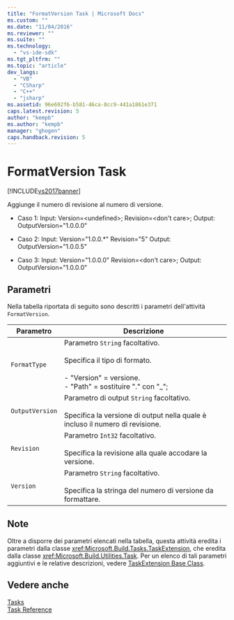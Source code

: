 ```yaml
---
title: "FormatVersion Task | Microsoft Docs"
ms.custom: ""
ms.date: "11/04/2016"
ms.reviewer: ""
ms.suite: ""
ms.technology: 
  - "vs-ide-sdk"
ms.tgt_pltfrm: ""
ms.topic: "article"
dev_langs: 
  - "VB"
  - "CSharp"
  - "C++"
  - "jsharp"
ms.assetid: 96e692f6-b581-46ca-8cc9-441a1861e371
caps.latest.revision: 5
author: "kempb"
ms.author: "kempb"
manager: "ghogen"
caps.handback.revision: 5
---
```

# FormatVersion Task
[!INCLUDE[vs2017banner](../code-quality/includes/vs2017banner.md)]

Aggiunge il numero di revisione al numero di versione.  
  
-   Caso 1: Input: Version\=\<undefined\>;  Revision\=\<don't care\>;   Output: OutputVersion\="1.0.0.0"  
  
-   Caso 2: Input: Version\="1.0.0.\*"  Revision\="5"  Output: OutputVersion\="1.0.0.5"  
  
-   Caso 3: Input: Version\="1.0.0.0"  Revision\=\<don't care\>;  Output: OutputVersion\="1.0.0.0"  
  
## Parametri  
 Nella tabella riportata di seguito sono descritti i parametri dell'attività `FormatVersion`.  
  
|Parametro|Descrizione|  
|---------------|-----------------|  
|`FormatType`|Parametro `String` facoltativo.<br /><br /> Specifica il tipo di formato.<br /><br /> -   "Version" \= versione.<br />-   "Path" \= sostituire "." con "\_";|  
|`OutputVersion`|Parametro di output `String` facoltativo.<br /><br /> Specifica la versione di output nella quale è incluso il numero di revisione.|  
|`Revision`|Parametro `Int32` facoltativo.<br /><br /> Specifica la revisione alla quale accodare la versione.|  
|`Version`|Parametro `String` facoltativo.<br /><br /> Specifica la stringa del numero di versione da formattare.|  
  
## Note  
 Oltre a disporre dei parametri elencati nella tabella, questa attività eredita i parametri dalla classe <xref:Microsoft.Build.Tasks.TaskExtension>, che eredita dalla classe <xref:Microsoft.Build.Utilities.Task>.  Per un elenco di tali parametri aggiuntivi e le relative descrizioni, vedere [TaskExtension Base Class](../msbuild/taskextension-base-class.md).  
  
## Vedere anche  
 [Tasks](../msbuild/msbuild-tasks.md)   
 [Task Reference](../msbuild/msbuild-task-reference.md)